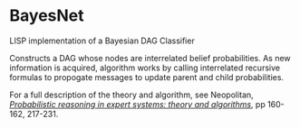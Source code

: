 # BayesNet
LISP implementation of a Bayesian DAG Classifier

Constructs a DAG whose nodes are interrelated belief probabilities. 
As new information is acquired, algorithm works by calling interrelated recursive formulas to propogate messages to update parent and child probabilities.

For a full description of the theory and algorithm, see Neopolitan, [_Probabilistic reasoning in expert systems: theory and algorithms_](https://dl.acm.org/citation.cfm?id=77340), pp 160-162, 217-231.
